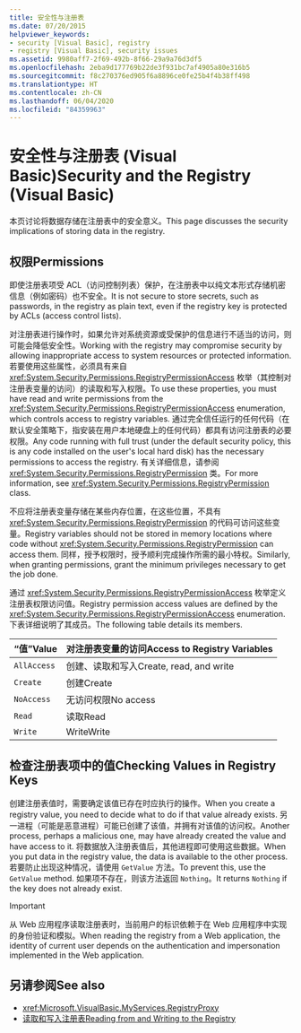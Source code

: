 ```yaml
---
title: 安全性与注册表
ms.date: 07/20/2015
helpviewer_keywords:
- security [Visual Basic], registry
- registry [Visual Basic], security issues
ms.assetid: 9980aff7-2f69-492b-8f66-29a9a76d3df5
ms.openlocfilehash: 2eba9d177769b22de3f931bc7af4905a80e316b5
ms.sourcegitcommit: f8c270376ed905f6a8896ce0fe25b4f4b38ff498
ms.translationtype: HT
ms.contentlocale: zh-CN
ms.lasthandoff: 06/04/2020
ms.locfileid: "84359963"
---
```

# <a name="security-and-the-registry-visual-basic"></a><span data-ttu-id="c193e-102">安全性与注册表 (Visual Basic)</span><span class="sxs-lookup"><span data-stu-id="c193e-102">Security and the Registry (Visual Basic)</span></span>

<span data-ttu-id="c193e-103">本页讨论将数据存储在注册表中的安全意义。</span><span class="sxs-lookup"><span data-stu-id="c193e-103">This page discusses the security implications of storing data in the registry.</span></span>  
  
## <a name="permissions"></a><span data-ttu-id="c193e-104">权限</span><span class="sxs-lookup"><span data-stu-id="c193e-104">Permissions</span></span>  

 <span data-ttu-id="c193e-105">即使注册表项受 ACL（访问控制列表）保护，在注册表中以纯文本形式存储机密信息（例如密码）也不安全。</span><span class="sxs-lookup"><span data-stu-id="c193e-105">It is not secure to store secrets, such as passwords, in the registry as plain text, even if the registry key is protected by ACLs (access control lists).</span></span>  
  
 <span data-ttu-id="c193e-106">对注册表进行操作时，如果允许对系统资源或受保护的信息进行不适当的访问，则可能会降低安全性。</span><span class="sxs-lookup"><span data-stu-id="c193e-106">Working with the registry may compromise security by allowing inappropriate access to system resources or protected information.</span></span> <span data-ttu-id="c193e-107">若要使用这些属性，必须具有来自 <xref:System.Security.Permissions.RegistryPermissionAccess> 枚举（其控制对注册表变量的访问）的读取和写入权限。</span><span class="sxs-lookup"><span data-stu-id="c193e-107">To use these properties, you must have read and write permissions from the <xref:System.Security.Permissions.RegistryPermissionAccess> enumeration, which controls access to registry variables.</span></span> <span data-ttu-id="c193e-108">通过完全信任运行的任何代码（在默认安全策略下，指安装在用户本地硬盘上的任何代码）都具有访问注册表的必要权限。</span><span class="sxs-lookup"><span data-stu-id="c193e-108">Any code running with full trust (under the default security policy, this is any code installed on the user's local hard disk) has the necessary permissions to access the registry.</span></span> <span data-ttu-id="c193e-109">有关详细信息，请参阅 <xref:System.Security.Permissions.RegistryPermission> 类。</span><span class="sxs-lookup"><span data-stu-id="c193e-109">For more information, see <xref:System.Security.Permissions.RegistryPermission> class.</span></span>  
  
 <span data-ttu-id="c193e-110">不应将注册表变量存储在某些内存位置，在这些位置，不具有 <xref:System.Security.Permissions.RegistryPermission> 的代码可访问这些变量。</span><span class="sxs-lookup"><span data-stu-id="c193e-110">Registry variables should not be stored in memory locations where code without <xref:System.Security.Permissions.RegistryPermission> can access them.</span></span> <span data-ttu-id="c193e-111">同样，授予权限时，授予顺利完成操作所需的最小特权。</span><span class="sxs-lookup"><span data-stu-id="c193e-111">Similarly, when granting permissions, grant the minimum privileges necessary to get the job done.</span></span>  
  
 <span data-ttu-id="c193e-112">通过 <xref:System.Security.Permissions.RegistryPermissionAccess> 枚举定义注册表权限访问值。</span><span class="sxs-lookup"><span data-stu-id="c193e-112">Registry permission access values are defined by the <xref:System.Security.Permissions.RegistryPermissionAccess> enumeration.</span></span> <span data-ttu-id="c193e-113">下表详细说明了其成员。</span><span class="sxs-lookup"><span data-stu-id="c193e-113">The following table details its members.</span></span>  
  
|<span data-ttu-id="c193e-114">“值”</span><span class="sxs-lookup"><span data-stu-id="c193e-114">Value</span></span>|<span data-ttu-id="c193e-115">对注册表变量的访问</span><span class="sxs-lookup"><span data-stu-id="c193e-115">Access to Registry Variables</span></span>|  
|-----------|----------------------------------|  
|`AllAccess`|<span data-ttu-id="c193e-116">创建、读取和写入</span><span class="sxs-lookup"><span data-stu-id="c193e-116">Create, read, and write</span></span>|  
|`Create`|<span data-ttu-id="c193e-117">创建</span><span class="sxs-lookup"><span data-stu-id="c193e-117">Create</span></span>|  
|`NoAccess`|<span data-ttu-id="c193e-118">无访问权限</span><span class="sxs-lookup"><span data-stu-id="c193e-118">No access</span></span>|  
|`Read`|<span data-ttu-id="c193e-119">读取</span><span class="sxs-lookup"><span data-stu-id="c193e-119">Read</span></span>|  
|`Write`|<span data-ttu-id="c193e-120">Write</span><span class="sxs-lookup"><span data-stu-id="c193e-120">Write</span></span>|  
  
## <a name="checking-values-in-registry-keys"></a><span data-ttu-id="c193e-121">检查注册表项中的值</span><span class="sxs-lookup"><span data-stu-id="c193e-121">Checking Values in Registry Keys</span></span>  

 <span data-ttu-id="c193e-122">创建注册表值时，需要确定该值已存在时应执行的操作。</span><span class="sxs-lookup"><span data-stu-id="c193e-122">When you create a registry value, you need to decide what to do if that value already exists.</span></span> <span data-ttu-id="c193e-123">另一进程（可能是恶意进程）可能已创建了该值，并拥有对该值的访问权。</span><span class="sxs-lookup"><span data-stu-id="c193e-123">Another process, perhaps a malicious one, may have already created the value and have access to it.</span></span> <span data-ttu-id="c193e-124">将数据放入注册表值后，其他进程即可使用这些数据。</span><span class="sxs-lookup"><span data-stu-id="c193e-124">When you put data in the registry value, the data is available to the other process.</span></span> <span data-ttu-id="c193e-125">若要防止出现这种情况，请使用 `GetValue` 方法。</span><span class="sxs-lookup"><span data-stu-id="c193e-125">To prevent this, use the `GetValue` method.</span></span> <span data-ttu-id="c193e-126">如果项不存在，则该方法返回 `Nothing`。</span><span class="sxs-lookup"><span data-stu-id="c193e-126">It returns `Nothing` if the key does not already exist.</span></span>  
  
> [!IMPORTANT]
> <span data-ttu-id="c193e-127">从 Web 应用程序读取注册表时，当前用户的标识依赖于在 Web 应用程序中实现的身份验证和模拟。</span><span class="sxs-lookup"><span data-stu-id="c193e-127">When reading the registry from a Web application, the identity of current user depends on the authentication and impersonation implemented in the Web application.</span></span>  
  
## <a name="see-also"></a><span data-ttu-id="c193e-128">另请参阅</span><span class="sxs-lookup"><span data-stu-id="c193e-128">See also</span></span>

- <xref:Microsoft.VisualBasic.MyServices.RegistryProxy>
- [<span data-ttu-id="c193e-129">读取和写入注册表</span><span class="sxs-lookup"><span data-stu-id="c193e-129">Reading from and Writing to the Registry</span></span>](reading-from-and-writing-to-the-registry.md)
